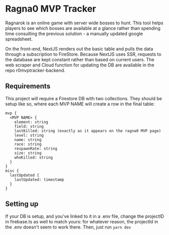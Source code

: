 # Ragna0 MVP Tracker

Ragnarok is an online game with server wide bosses to hunt. This tool helps players to see which bosses are available at a glance rather than spending time consulting the previous solution - a manually updated google spreadsheet.

On the front-end, NextJS renders out the basic table and pulls the data through a subscription to FireStore. Because NextJS uses SSR, requests to the database are kept constant rather than based on current users. The web scraper and Cloud function for updating the DB are available in the repo r0mvptracker-backend.

## Requirements

This project will require a Firestore DB with two collections.
They should be setup like so, where each MVP NAME will create a row in the final table:

```
mvp {
  <MVP NAME> {
    element: string
    field: string
    lastKilled: string (exactly as it appears on the ragna0 MVP page)
    level: string
    name: string
    race: string
    respawnRate: string
    size: string
    whoKilled: string
  }
}
misc {
  lastUpdated {
    lastUpdated: timestamp
  }
}
```

## Setting up

If your DB is setup, and you've linked to it in a .env file, change the projectID in firebase.ts as well to match yours: for whatever reason, the projectId in the .env doesn't seem to work there.
Then, just run `yarn dev`
